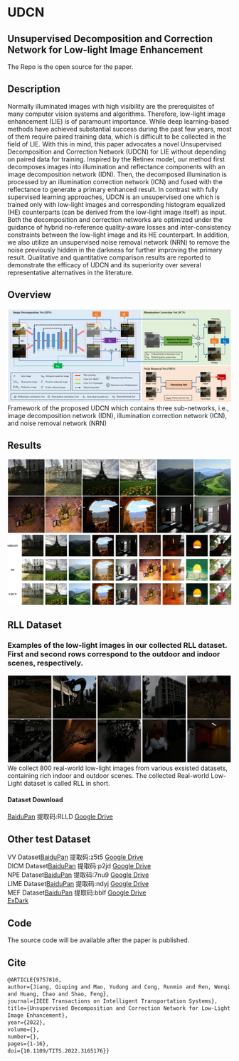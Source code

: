 # UDCN
## Unsupervised Decomposition and Correction Network for Low-light Image Enhancement

The Repo is the open source for the paper. 

## Description
Normally illuminated images with high visibility are the prerequisites of many computer vision systems and algorithms. Therefore, low-light image enhancement (LIE) is of paramount importance. While deep learning-based methods have achieved substantial success during the past few years, most of them require paired training data, which is difficult to be collected in the field of LIE. With this in mind, this paper advocates a novel Unsupervised Decomposition and Correction Network (UDCN) for LIE without depending on paired data for training. Inspired by the Retinex model, our method first decomposes images into illumination and reflectance components with an image decomposition network (IDN). Then, the decomposed illumination is processed by an illumination correction network (ICN) and fused with the reflectance to generate a primary enhanced result. In contrast with fully supervised learning approaches, UDCN is an unsupervised one which is trained only with low-light images and corresponding histogram equalized (HE) counterparts (can be derived from the low-light image itself) as input. Both the decomposition and correction networks are optimized under the guidance of hybrid no-reference quality-aware losses and inter-consistency constraints between the low-light image and its HE counterpart. In addition, we also utilize an unsupervised noise removal network (NRN) to remove the noise previously hidden in the darkness for further improving the primary result. Qualitative and quantitative comparison results are reported to demonstrate the efficacy of UDCN and its superiority over several representative alternatives in the literature.
## Overview
![fig_framework](https://github.com/myd945/UDCN/blob/main/fig_framework_00.png) 
Framework of the proposed UDCN which contains three sub-networks, i.e., image decomposition network (IDN), illumination correction network (ICN), and noise removal network (NRN)
## Results
![fig_re](https://github.com/myd945/UDCN/blob/main/fig_re_00.jpg)
![fig_re](https://github.com/myd945/UDCN/blob/main/HE_01.png)

## RLL Dataset

### Examples of the low-light images in our collected RLL dataset. First and second rows correspond to the outdoor and indoor scenes, respectively. 
![fig_re](https://github.com/myd945/UDCN/blob/main/fig_RLLdataset_00.jpg)
We collect 800 real-world low-light images from various exsisted datasets, containing rich indoor and outdoor scenes. The collected Real-world Low-Light dataset is called RLL in short.
#### Dataset Download
[BaiduPan](https://pan.baidu.com/s/1fjhdsmOs6eoo7cg_HQEzhw) 提取码:RLLD       [Google Drive](https://drive.google.com/file/d/1D5WiL3EGCgBEONoNPXirjkOvwq03GY3T/view?usp=sharing)

## Other test Dataset
VV Dataset[BaiduPan](https://pan.baidu.com/s/1TNDPSIkN3PZd3YxlEvBX_w) 提取码:z5t5       [Google Drive](https://drive.google.com/file/d/10IJ83MvpThSjeOFT7G54iXfLyerPwK46/view?usp=sharing)   
DICM Dataset[BaiduPan](https://pan.baidu.com/s/1E6xYoNcItMJfcZ0kOR-vVQ) 提取码:p2jd       [Google Drive](https://drive.google.com/file/d/1n8cZTejRPAsNRAr5hTPpvE7Du-UEhvi-/view?usp=sharing)  
NPE Dataset[BaiduPan](https://pan.baidu.com/s/1MFZ7f0On_q9dJyyeZJ5sxQ) 提取码:7nu9       [Google Drive](https://drive.google.com/file/d/1OJgiGg4LAOovmjlkNWjUHT6wSSi3-TFz/view?usp=sharing)   
LIME Dataset[BaiduPan](https://pan.baidu.com/s/1LB4Bq7ZxMcJI_M2frl83HA) 提取码:ndyj       [Google Drive](https://drive.google.com/file/d/1mDRUHlCa4eMSXvOZ4jO9tkVMBfL_Q6Jn/view?usp=sharing)   
MEF Dataset[BaiduPan](https://pan.baidu.com/s/1dZ4_4TSgVwD-5KEdlymmcg) 提取码:bblf       [Google Drive](https://drive.google.com/file/d/1xYjcmszjQKR48X9_AJ3_sMhZSaN6jL08/view?usp=sharing)    
[ExDark](https://github.com/cs-chan/Exclusively-Dark-Image-Dataset)

## Code

The source code will be available after the paper is published.

## Cite
    @ARTICLE{9757816,
    author={Jiang, Qiuping and Mao, Yudong and Cong, Runmin and Ren, Wenqi and Huang, Chao and Shao, Feng},
    journal={IEEE Transactions on Intelligent Transportation Systems}, 
    title={Unsupervised Decomposition and Correction Network for Low-Light Image Enhancement}, 
    year={2022},
    volume={},
    number={},
    pages={1-16},
    doi={10.1109/TITS.2022.3165176}}
